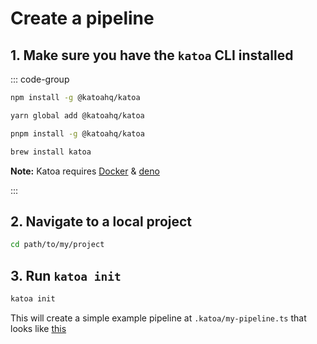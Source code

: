 # Create a pipeline

## 1. Make sure you have the `katoa` CLI installed

::: code-group

```bash [npm]
npm install -g @katoahq/katoa 
```

```bash [yarn]
yarn global add @katoahq/katoa 
```

```bash [pnpm]
pnpm install -g @katoahq/katoa 
```

```bash [brew]
brew install katoa
```

**Note:** Katoa requires [Docker](https://docs.docker.com/engine/install/) & [deno](https://deno.land/manual@v1.32.3/getting_started/installation)


:::

## 2. Navigate to a local project
```bash
cd path/to/my/project
```

## 3. Run `katoa init`

```bash
katoa init
```
This will create a simple example pipeline at `.katoa/my-pipeline.ts` that looks like [this](/guides/pipeline-examples/starter)
